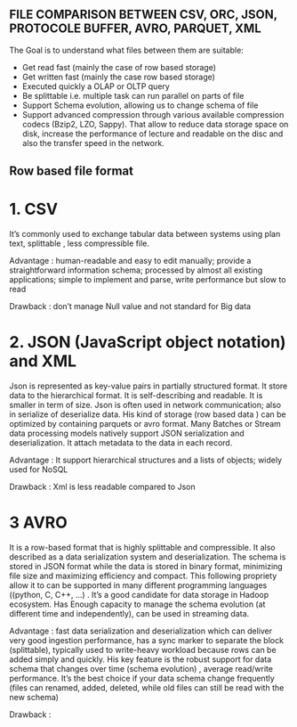 

## FILE COMPARISON BETWEEN CSV, ORC, JSON, PROTOCOLE BUFFER, AVRO, PARQUET, XML ##

The Goal is to understand what files between them are suitable:
+	Get read fast (mainly the case of row based storage)
+	Get written fast (mainly the case row based storage)
+	Executed quickly a OLAP or OLTP query 
+	Be splittable i.e. multiple task can run parallel on parts of file
+	Support Schema evolution, allowing us to change schema of file
+	Support advanced compression through various available compression codecs (Bzip2, LZO, Sappy). That allow to reduce data storage space on disk, increase the performance of lecture and readable on the disc and also the transfer speed in the network.



**Row based file format**
------
# 1. CSV

It’s commonly used to exchange tabular data between systems using plan text, splittable , less compressible file.

Advantage : human-readable and easy to edit manually; provide a straightforward information schema;  processed by almost all existing applications; simple to implement and parse, write performance but slow to read

Drawback : don’t manage Null value and not standard for Big data

# 2. JSON (JavaScript object notation) and XML

Json is represented as key-value pairs in partially structured format. It store data to the hierarchical format. It is self-describing and readable. It is smaller in term of size. Json is often used in network communication; also in serialize of deserialize data. His kind of storage (row based data ) can be optimized by containing parquets or avro format.
Many Batches or Stream data processing models natively support JSON serialization and deserialization. It attach metadata to the data in each record. 

Advantage : It support hierarchical structures and a lists of objects; widely used for NoSQL 

Drawback : Xml is less readable compared to Json

# 3 AVRO

It is a row-based format that is highly splittable and compressible. It also described as a data serialization system and deserialization. The schema is stored in JSON format while the data is stored in binary format, minimizing file size and maximizing efficiency and compact. This following propriety allow it to can be supported in many different programming languages ((python, C, C++, …) .
It’s a good candidate for data storage in Hadoop ecosystem. Has Enough capacity to manage the schema evolution (at different time and independently), can be used in streaming data.

Advantage : fast data serialization and deserialization which can deliver very good ingestion performance, has a sync marker to separate the block (splittable), typically used to write-heavy workload because rows can be added simply and quickly. His key feature is the robust support for data schema that changes over time (schema evolution) , average read/write performance. It’s the best choice if your data schema change frequently (files can renamed, added, deleted, while old files can still be read with the new schema)

Drawback : 
